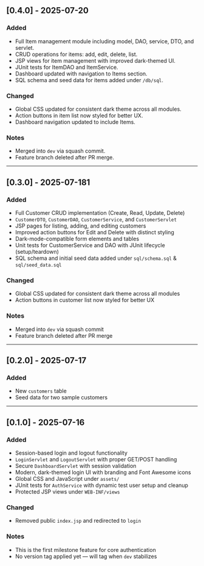 ## [0.4.0] - 2025-07-20
### Added
- Full Item management module including model, DAO, service, DTO, and servlet.
- CRUD operations for items: add, edit, delete, list.
- JSP views for item management with improved dark-themed UI.
- JUnit tests for ItemDAO and ItemService.
- Dashboard updated with navigation to Items section.
- SQL schema and seed data for items added under `/db/sql`.


### Changed
- Global CSS updated for consistent dark theme across all modules.
- Action buttons in item list now styled for better UX.
- Dashboard navigation updated to include Items.

### Notes
- Merged into `dev` via squash commit.
- Feature branch deleted after PR merge.

---

## [0.3.0] - 2025-07-181
### Added
- Full Customer CRUD implementation (Create, Read, Update, Delete)
- `CustomerDTO`, `CustomerDAO`, `CustomerService`, and `CustomerServlet`
- JSP pages for listing, adding, and editing customers
- Improved action buttons for Edit and Delete with distinct styling
- Dark-mode-compatible form elements and tables
- Unit tests for CustomerService and DAO with JUnit lifecycle (setup/teardown)
- SQL schema and initial seed data added under `sql/schema.sql` & `sql/seed_data.sql`

### Changed
- Global CSS updated for consistent dark theme across all modules
- Action buttons in customer list now styled for better UX

### Notes
- Merged into `dev` via squash commit
- Feature branch deleted after PR merge

---

## [0.2.0] - 2025-07-17
### Added
- New `customers` table
- Seed data for two sample customers

---

## [0.1.0] - 2025-07-16
### Added
- Session-based login and logout functionality
- `LoginServlet` and `LogoutServlet` with proper GET/POST handling
- Secure `DashboardServlet` with session validation
- Modern, dark-themed login UI with branding and Font Awesome icons
- Global CSS and JavaScript under `assets/`
- JUnit tests for `AuthService` with dynamic test user setup and cleanup
- Protected JSP views under `WEB-INF/views`

### Changed
- Removed public `index.jsp` and redirected to `login`

### Notes
- This is the first milestone feature for core authentication
- No version tag applied yet — will tag when `dev` stabilizes
